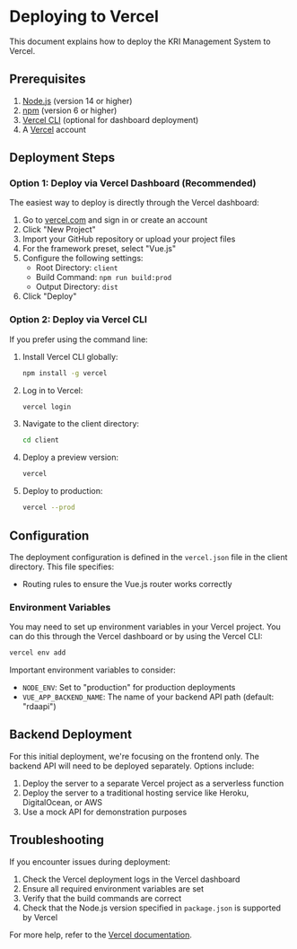 # Deploying to Vercel

This document explains how to deploy the KRI Management System to Vercel.

## Prerequisites

1. [Node.js](https://nodejs.org/) (version 14 or higher)
2. [npm](https://www.npmjs.com/) (version 6 or higher)
3. [Vercel CLI](https://vercel.com/cli) (optional for dashboard deployment)
4. A [Vercel](https://vercel.com/) account

## Deployment Steps

### Option 1: Deploy via Vercel Dashboard (Recommended)

The easiest way to deploy is directly through the Vercel dashboard:

1. Go to [vercel.com](https://vercel.com/) and sign in or create an account
2. Click "New Project"
3. Import your GitHub repository or upload your project files
4. For the framework preset, select "Vue.js"
5. Configure the following settings:
   - Root Directory: `client`
   - Build Command: `npm run build:prod`
   - Output Directory: `dist`
6. Click "Deploy"

### Option 2: Deploy via Vercel CLI

If you prefer using the command line:

1. Install Vercel CLI globally:
   ```bash
   npm install -g vercel
   ```

2. Log in to Vercel:
   ```bash
   vercel login
   ```

3. Navigate to the client directory:
   ```bash
   cd client
   ```

4. Deploy a preview version:
   ```bash
   vercel
   ```

5. Deploy to production:
   ```bash
   vercel --prod
   ```

## Configuration

The deployment configuration is defined in the `vercel.json` file in the client directory. This file specifies:

- Routing rules to ensure the Vue.js router works correctly

### Environment Variables

You may need to set up environment variables in your Vercel project. You can do this through the Vercel dashboard or by using the Vercel CLI:

```bash
vercel env add
```

Important environment variables to consider:

- `NODE_ENV`: Set to "production" for production deployments
- `VUE_APP_BACKEND_NAME`: The name of your backend API path (default: "rdaapi")

## Backend Deployment

For this initial deployment, we're focusing on the frontend only. The backend API will need to be deployed separately. Options include:

1. Deploy the server to a separate Vercel project as a serverless function
2. Deploy the server to a traditional hosting service like Heroku, DigitalOcean, or AWS
3. Use a mock API for demonstration purposes

## Troubleshooting

If you encounter issues during deployment:

1. Check the Vercel deployment logs in the Vercel dashboard
2. Ensure all required environment variables are set
3. Verify that the build commands are correct
4. Check that the Node.js version specified in `package.json` is supported by Vercel

For more help, refer to the [Vercel documentation](https://vercel.com/docs).

